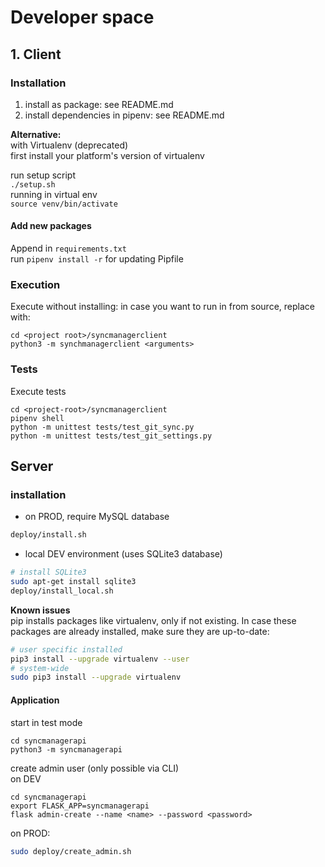 # Developer space

## 1. Client

### Installation
1. install as package: see README.md
2. install dependencies in pipenv: see README.md

__Alternative:__  
with Virtualenv (deprecated)  
first install your platform's version of virtualenv  

run setup script  
`./setup.sh`  
running in virtual env  
`source venv/bin/activate`  

#### Add new packages
Append in `requirements.txt`  
run `pipenv install -r` for updating Pipfile

### Execution
Execute without installing: in case you want to run in from source, replace with:
```
cd <project root>/syncmanagerclient
python3 -m synchmanagerclient <arguments>
```

### Tests
Execute tests
```
cd <project-root>/syncmanagerclient
pipenv shell
python -m unittest tests/test_git_sync.py
python -m unittest tests/test_git_settings.py
```

## Server

### installation
* on PROD, require MySQL database
```bash
deploy/install.sh
```
* local DEV environment (uses SQLite3 database)
```bash
# install SQLite3
sudo apt-get install sqlite3 
deploy/install_local.sh
```

__Known issues__  
pip installs packages like virtualenv, only if not existing. 
In case these packages are already installed, make sure they are up-to-date: 
```bash
# user specific installed
pip3 install --upgrade virtualenv --user
# system-wide
sudo pip3 install --upgrade virtualenv
```

#### Application
start in test mode
```
cd syncmanagerapi
python3 -m syncmanagerapi 
```
create admin user (only possible via CLI)  
on DEV
```
cd syncmanagerapi
export FLASK_APP=syncmanagerapi 
flask admin-create --name <name> --password <password>
```
on PROD:
```bash
sudo deploy/create_admin.sh
```